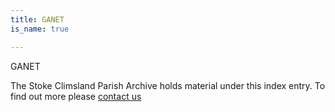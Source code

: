 ```yaml
---
title: GANET
is_name: true

---
```


GANET


The Stoke Climsland Parish Archive holds material under this index entry. To find out more please [contact us](/contact/)
